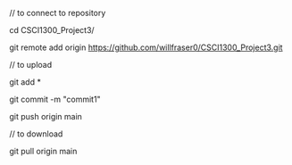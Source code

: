 // to connect to repository

cd CSCI1300_Project3/

git remote add origin https://github.com/willfraser0/CSCI1300_Project3.git




// to upload

git add *

git commit -m "commit1"

git push origin main




// to download

git pull origin main
